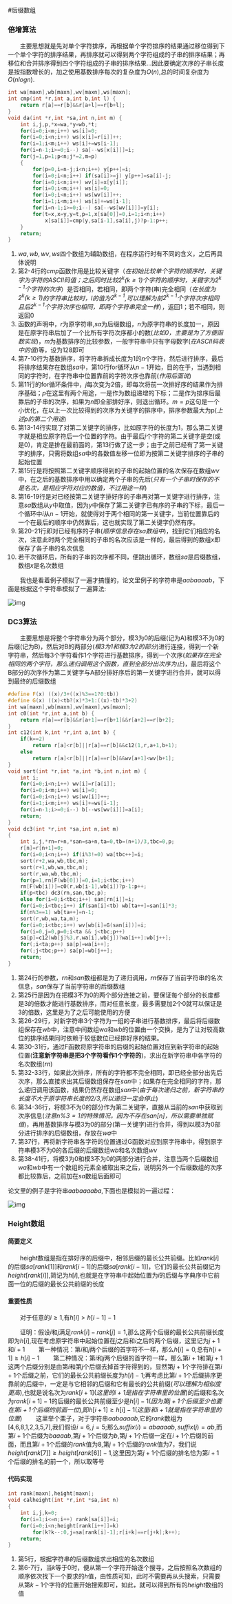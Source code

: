#后缀数组

### 倍增算法

  主要思想就是先对单个字符排序，再根据单个字符排序的结果通过移位得到下一个单个字符的排序结果，再排序就可以得到两个字符组成的子串的排序结果；再移位和合并排序得到四个字符组成的子串的排序结果…因此要确定次序的子串长度是按指数增长的，加之使用基数排序每次的复杂度为$O(n)$,总的时间复杂度为$O(nlogn)$.

```c++
int wa[maxn],wb[maxn],wv[maxn],ws[maxn];
int cmp(int *r,int a,int b,int l) {
    return r[a]==r[b]&&r[a+l]==r[b+l];
}
void da(int *r,int *sa,int n,int m) {
    int i,j,p,*x=wa,*y=wb,*t;
    for(i=0;i<m;i++) ws[i]=0;
    for(i=0;i<n;i++) ws[x[i]=r[i]]++;
    for(i=1;i<m;i++) ws[i]+=ws[i-1];
    for(i=n-1;i>=0;i--) sa[--ws[x[i]]]=i;
    for(j=1,p=1;p<n;j*=2,m=p)
    {
        for(p=0,i=n-j;i<n;i++) y[p++]=i;
        for(i=0;i<n;i++) if(sa[i]>=j) y[p++]=sa[i]-j;
        for(i=0;i<n;i++) wv[i]=x[y[i]];
        for(i=0;i<m;i++) ws[i]=0;
        for(i=0;i<n;i++) ws[wv[i]]++;
        for(i=1;i<m;i++) ws[i]+=ws[i-1];
        for(i=n-1;i>=0;i--) sa[--ws[wv[i]]]=y[i];
        for(t=x,x=y,y=t,p=1,x[sa[0]]=0,i=1;i<n;i++)
            x[sa[i]]=cmp(y,sa[i-1],sa[i],j)?p-1:p++;
    }
    return;
}
```

1. $wa,wb,wv,ws$四个数组为辅助数组，在程序运行时有不同的含义，之后再具体说明
2. 第2-4行的$cmp$函数作用是比较关键字（*在初始比较单个字符的顺序时，关键字为字符的ASCII码值；之后同时比较$2^k(k\ge 1)$个字符的顺序时，关键字为$2^{k-1}$个字符的次序*）是否相同，若相同，即两个字符(串)完全相同（*在长度为$2^k(k\ge 1)$的字符串比较时，$l$的值为$2^{k-1}$,可以理解为前$2^{k-1}$个字符次序相同且后$2^{k-1}$个字符次序也相同，即两个字符串完全一样*），返回1；若不相同，则返回0
3. 函数的声明中，$r$为原字符串,$sa$为后缀数组，$n$为原字符串的长度加一，原因是在原字符串后加了一个比所有字符次序都小的数(*比如0，主要是为了方便函数实现*)，$m$为基数排序的比较参数，一般字符串中只有字母数字(*在ASCII码表中的值*)等，设为128即可
4. 第7-10行为基数排序，将字符串拆成长度为1的$n$个字符，然后进行排序，最后将排序结果存在数组$sa$中，第10行for循环从$n-1$开始，目的在于，当遇到相同的字符时，在字符串中位置靠前的字符次序也靠前(*作用后面说*)
5. 第11行的for循环条件中，$j$每次变为2倍，即每次将前一次排好序的结果作为排序基础；$p$在这里有两个用途，一是作为数组递增的下标；二是作为排序后最靠后的子串的次序，如果为$n$即全部排好序，则退出循环。$m=p$这句是一个小优化，在以上一次比较得到的次序为关键字的排序中，排序参数最大为p(*上述p的第二个用途*)
6. 第13-14行实现了对第二关键字的排序，比如原字符的长度为1，那么第二关键字就是相应原字符后一个位置的字符。由于最后$j$个字符的第二关键字是空(或是0)，肯定是排在最前面的，第13行做了这一步；由于之前已经有了第一关键字的排序，只需将数组$sa$中的各数值左移一位即为按第二关键字排序的子串的起始位置
7. 第15行是将按照第二关键字顺序得到的子串的起始位置的名次保存在数组$wv$中，在之后的基数排序中用以确定两个子串的先后(*只有一个子串时保存的不是名次，是相应字符对应的数值，不过用途一样*)
8. 第16-19行是对已经按第二关键字排好序的子串再对第一关键字进行排序，注意$sa$数组从$y$中取值，因为$y$中保存了第二关键字已有序的子串的下标，最后一个循环中$i$从$n-1$开始，就使得对于两个相同的第一关键字，当前位置靠后的一个在最后的顺序中仍然靠后，这也就实现了第二关键字仍然有序。
9. 第20-21行即对已经有序的子串(*顺序信息存在$sa$数组中*)，找到它们相应的名次，注意此时两个完全相同的子串的名次应该是一样的，最后得到的数组$x$即保存了各子串的名次信息
10. 若干次循环后，所有的子串的次序都不同，便跳出循环，数组$sa$是后缀数组，数组$x$是名次数组

  我也是看着例子模拟了一遍才搞懂的，论文里例子的字符串是$aabaaaab$，下面是根据这个字符串模拟了一遍算法:

![img](http://ww2.sinaimg.cn/large/005M1vIRgw1f2esw5zkk1j31w91bu4dk.jpg)

### DC3算法

  主要思想是将整个字符串分为两个部分，模3为0的后缀(记为A)和模3不为0的后缀(记为B)，然后对B的两部分(*模3为1和模3为2的部分*)进行连接，得到一个新字符串，然后每3个字符看作1个字符进行基数排序，得到一个次序(*如果存在完全相同的两个字符，那么递归调用这个函数，直到全部分出次序为止*)，最后将这个B部分的次序作为第二关键字与A部分排好序后的第一关键字进行合并，就可以得到最终的后缀数组

```c++
#define F(x) ((x)/3+((x)%3==1?0:tb))
#define G(x) ((x)<tb?(x)*3+1:((x)-tb)*3+2)
int wa[maxn],wb[maxn],wv[maxn],ws[maxn];
int c0(int *r,int a,int b) {
    return r[a]==r[b]&&r[a+1]==r[b+1]&&r[a+2]==r[b+2];
}
int c12(int k,int *r,int a,int b) {
    if(k==2)
        return r[a]<r[b]||r[a]==r[b]&&c12(1,r,a+1,b+1);
    else
        return r[a]<r[b]||r[a]==r[b]&&wv[a+1]<wv[b+1];
}
void sort(int *r,int *a,int *b,int n,int m) {
    int i;
    for(i=0;i<n;i++) wv[i]=r[a[i]];
    for(i=0;i<m;i++) ws[i]=0;
    for(i=0;i<n;i++) ws[wv[i]]++;
    for(i=1;i<m;i++) ws[i]+=ws[i-1];
    for(i=n-1;i>=0;i--) b[--ws[wv[i]]]=a[i];
    return;
}
void dc3(int *r,int *sa,int n,int m)
{
    int i,j,*rn=r+n,*san=sa+n,ta=0,tb=(n+1)/3,tbc=0,p;
    r[n]=r[n+1]=0;
    for(i=0;i<n;i++) if(i%3!=0) wa[tbc++]=i;
    sort(r+2,wa,wb,tbc,m);
    sort(r+1,wb,wa,tbc,m);
    sort(r,wa,wb,tbc,m);
    for(p=1,rn[F(wb[0])]=0,i=1;i<tbc;i++)
    rn[F(wb[i])]=c0(r,wb[i-1],wb[i])?p-1:p++;
    if(p<tbc) dc3(rn,san,tbc,p);
    else for(i=0;i<tbc;i++) san[rn[i]]=i;
    for(i=0;i<tbc;i++) if(san[i]<tb) wb[ta++]=san[i]*3;
    if(n%3==1) wb[ta++]=n-1;
    sort(r,wb,wa,ta,m);
    for(i=0;i<tbc;i++) wv[wb[i]=G(san[i])]=i;
    for(i=0,j=0,p=0;i<ta && j<tbc;p++)
    sa[p]=c12(wb[j]%3,r,wa[i],wb[j])?wa[i++]:wb[j++];
    for(;i<ta;p++) sa[p]=wa[i++];
    for(;j<tbc;p++) sa[p]=wb[j++];
    return;
}
```

1. 第24行的参数，$rn$和$san$数组都是为了递归调用，$rn$保存了当前字符串的名次信息，$san$保存了当前字符串的后缀数组
2. 第25行是因为在把模3不为0的两个部分连接之前，要保证每个部分的长度都是3的倍数才能进行基数排序，而对任意长度，最多需要加2个0就可以保证是3的倍数，这里是为了之后可能使用的方便
3. 第26-29行，对新字符串3个字符为一组的子串进行基数排序，最后将后缀数组保存在$wb$中，注意中间数组$wa$和$wb$的位置由一个交换，是为了让对较高数位的排序结果同时依赖于较低数位已经排好序的结果。
4. 第30-31行，通过F函数将原字符串的后缀的起始位置对应到新字符串的起始位置(**注意新字符串是把3个字符看作1个字符的**)，求出在新字符串中各字符的名次数组($rn$)
5. 第32-33行，如果此次排序，所有的字符都不完全相同，即已经全部分出先后次序，那么直接求出其后缀数组保存在$san$中；如果存在完全相同的字符，那么递归调用该函数，结果仍然存在数组$san$中(*由于每次递归之前，新字符串的长度不大于原字符串长度的$2/3$,所以递归一定会停止*)
6. 第34-36行，将模3不为0的部分作为第二关键字，直接从当前的$san$中获取到次序信息(*注意$n\%3=1$的特殊情况，因为不存在$san[n]$，所以需要单独赋值*)，再用基数排序与模3为0的部分(第一关键字)进行合并，得到以模3为0部分进行排序的后缀数组，存放在$wa$中
7. 第37行，再将新字符串各字符的位置通过G函数对应到原字符串中，得到原字符串模3不为0的各后缀的后缀数组$wb$和名次数组$wv$
8. 第38-41行，将模3为0和模3不为0的两部分进行合并，注意当两个后缀数组$wa$和$wb$中有一个数组的元素全被取出来之后，说明另外一个后缀数组的次序都比较靠后，之前加在$sa$数组后面即可

论文里的例子是字符串$aabaaaaba$,下面也是模拟的一遍过程：

![img](http://ww2.sinaimg.cn/large/005M1vIRgw1f2g41rz2q4j322k0yn7hk.jpg)

### Height数组

#### 简要定义

  height数组是指在排好序的后缀中，相邻后缀的最长公共前缀。比如$rank[i]$的后缀$sa[rank[1]]$和$rank[i-1]$的后缀$sa[rank[i-1]]$，它们的最长公共前缀记为$height[rank[i]]$,简记为$h[i]$,也就是在字符串中起始位置为$i$的后缀与字典序中它前面一位的后缀的最长公共前缀的长度

#### 重要性质

  对于任意的$i\ge 1$,有$h[i]>h[i-1]-1$

  证明：假设$i$和$j$满足$rank[i]-rank[j]=1$,那么这两个后缀的最长公共前缀长度即为$h[i]$,现在考虑原字符串中起始位置在$j$之后和$i$之后的两个后缀，这里记为$j+1$和$i+1$
  第一种情况：第$i$和$j$两个后缀的首字符不一样，那么$h[i]=0$,总有$h[i+1]\ge h[i]-1$
  第二种情况：第$i$和$j$两个后缀的首字符一样，那么第$i+1$和第$j+1$这两个后缀分别是由第$i$和第$j$个后缀去掉首字符得到的，显然第$j+1$个字符排在第$i+1$个后缀之前，它们的最长公共前缀长度为$h[i]-1$;再考虑比第$i+1$个后缀排序更靠前的后缀中，一定是与它相邻的后缀和它有最长的公共前缀(*可以理解为相似度更高*),也就是说名次为$rank[i+1]$(*这里的$i+1$是指在字符串里的位置*)的后缀和名次为$rank[i+1]-1$的后缀的最长公共前缀至少是$h[i]-1$(*因为第$j+1$个后缀至少也要在第$i+1$个后缀的前面一位*),即$h[i+1]\ge h[i]-1$(*这里$i$和$i+1$就是指在字符串里的位置*)
  这里举个栗子，对于字符串$aabaaaab$,它的$rank$数组为[4,6,8,1,2,3,5,7],我们假设$i=6,j=5$;那么$suffix(i)=abaaaab,suffix(j)=ab$,而第$i+1$个后缀为$baaaab$,第$j+1$个后缀为$b$,第$j+1$个后缀一定在$i+1$个后缀的前面，而且第$i+1$个后缀的$rank$值为8,第$j+1$个后缀的$rank$值为7，我们说$height[rank[7]]\ge height[rank[6]]-1$,这里因为第$j+1$个后缀的排名恰为第$i+1$个后缀的排名的前一个，所以取等号

#### 代码实现

```c++
int rank[maxn],height[maxn];
void calheight(int *r,int *sa,int n)
{
    int i,j,k=0;
    for(i=1;i<=n;i++) rank[sa[i]]=i;
    for(i=0;i<n;height[rank[i++]]=k)
        for(k?k--:0,j=sa[rank[i]-1];r[i+k]==r[j+k];k++);
    return;
}
```

1. 第5行，根据字符串的后缀数组求出相应的名次数组
2. 第6-7行，当$k$等于0时，便从第一个字符开始逐个搜寻，之后按照名次数组的顺序依次找下一个要求的$h$值，由性质可知，此时不需要再从头搜索，只需要从第$k-1$个字符的位置开始搜索即可，如此，就可以得到所有的$height$数组的值